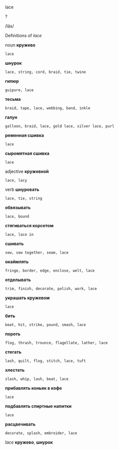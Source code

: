 lace

?

/lās/

Definitions of _lace_

noun
**кружево**

    lace
**шнурок**

    lace, string, cord, braid, tie, twine
**гипюр**

    guipure, lace
**тесьма**

    braid, tape, lace, webbing, band, inkle
**галун**

    galloon, braid, lace, gold lace, silver lace, purl
**ременная сшивка**

    lace
**сыромятная сшивка**

    lace

adjective
**кружевной**

    lace, lacy

verb
**шнуровать**

    lace, tie, string
**обвязывать**

    lace, bound
**стягиваться корсетом**

    lace, lace in
**сшивать**

    sew, sew together, seam, lace
**окаймлять**

    fringe, border, edge, enclose, welt, lace
**отделывать**

    trim, finish, decorate, polish, work, lace
**украшать кружевом**

    lace
**бить**

    beat, hit, strike, pound, smash, lace
**пороть**

    flog, thrash, trounce, flagellate, lather, lace
**стегать**

    lash, quilt, flog, stitch, lace, tuft
**хлестать**

    slash, whip, lash, beat, lace
**прибавлять коньяк в кофе**

    lace
**подбавлять спиртные напитки**

    lace
**расцвечивать**

    decorate, splash, embroider, lace

_lace_
**кружево**, **шнурок**
